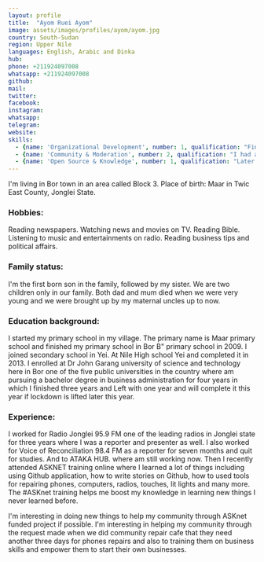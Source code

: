 ```yaml
---
layout: profile
title:  "Ayom Ruei Ayom"
image: assets/images/profiles/ayom/ayom.jpg
country: South-Sudan
region: Upper Nile
languages: English, Arabic and Dinka
hub: 
phone: +211924097008
whatsapp: +211924097008
github: 
mail: 
twitter: 
facebook: 
instagram: 
whatsapp: 
telegram: 
website: 
skills:
  - {name: 'Organizational Development', number: 1, qualification: "Financial Literacy: <br />Both certificate and degree in business administration, specializing in financial management."}
  - {name: 'Community & Moderation', number: 2, qualification: "I had a training on public relationship and this paved way into getting employed by Ataka Hub where I am working upto date. This made it possible to mobilize community members for the repair cafe event we had in 24, 03, 2021."}  
  - {name: 'Open Source & Knowledge', number: 1, qualification: "Later in 2020 we had an online training on git and GitHub by r0g agency and I got a certificate."}
---
```


I'm living in Bor town in an area called Block 3.
Place of birth: Maar in Twic East County, Jonglei State.

### Hobbies:
Reading newspapers.
Watching news and movies on TV.
Reading Bible.
Listening to music and entertainments on radio.
Reading business tips and political affairs.

### Family status:
I'm the first born son in the family, followed by my sister. We are two children only in our family. Both dad and mum died when we were very young and we were brought up by my maternal uncles up to now.

### Education background:
I started my primary school in my village. The primary name is Maar primary school and finished my primary school in Bor B" primary school in 2009. I joined secondary school in Yei. At Nile High school Yei and completed it in 2013. I enrolled at Dr John Garang university of science and technology here in Bor one of the five public universities in the country where am pursuing a bachelor degree in business administration for four years in which I finished three years and Left with one year and will complete it this year if lockdown is lifted later this year.

### Experience:
I worked for Radio Jonglei 95.9 FM one of the leading radios in Jonglei state for three years where I was a reporter and presenter as well.
I also worked for Voice of Reconciliation 98.4 FM as a reporter for seven months and quit for studies.
And to ATAKA HUB. where am still working now.
Then I recently attended ASKNET training online where I learned a lot of things including using Github application, how to write stories on Github, how to used tools for repairing phones, computers, radios, touches, lit lights and many more. The #ASKnet training helps me boost my knowledge in learning new things I never learned before.

I'm interesting in doing new things to help my community through ASKnet funded project if possible. I'm interesting in helping my community through the request made when we did community repair cafe that they need another three days for phones repairs and also to training them on business skills and empower them to start their own businesses.
